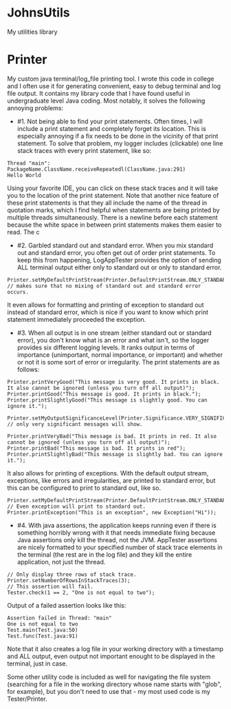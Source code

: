 # JohnsUtils
My utilities library

# Printer

My custom java terminal/log_file printing tool. I wrote this code in college and I often use it for generating convenient, easy to debug terminal and log file output. It contains my library code that I have found useful in undergraduate level Java coding. Most notably, it solves the following annoying problems:

* #1. Not being able to find your print statements. Often times, I will include a print statement and completely forget its location. This is especially annoying if a fix needs to be done in the vicinity of that print statement. To solve that problem, my logger includes (clickable) one line stack traces with every print statement, like so:
```
Thread "main": PackageName.ClassName.receiveRepeatedl(ClassName.java:291)
Hello World
```
Using your favorite IDE, you can click on these stack traces and it will take you to the location of the print statement. Note that another nice feature of these print statements is that they all include the name of the thread in quotation marks, which I find helpful when statements are being printed by multiple threads simultaneously. There is a newline before each statement because the white space in between print statements makes them easier to read. The c

* #2. Garbled standard out and standard error. When you mix standard out and standard error, you often get out of order print statements. To keep this from happening, LogAppTester provides the option of sending ALL terminal output either only to standard out or only to standard error.
```
Printer.setMyDefaultPrintStream(Printer.DefaultPrintStream.ONLY_STANDARD_ERROR); // makes sure that no mixing of standard out and standard error occurs.
```
It even allows for formatting and printing of exception to standard out instead of standard error, which is nice if you want to know which print statement immediately proceeded the exception.

* #3. When all output is in one stream (either standard out or standard error), you don't know what is an error and what isn't, so the logger provides six different logging levels. It ranks output in terms of importance (unimportant, normal importance, or important) and whether or not it is some sort of error or irregularity. The print statements are as follows:

```
Printer.printVeryGood("This message is very good. It prints in black. It also cannot be ignored (unless you turn off all output)");
Printer.printGood("This message is good. It prints in black.");
Printer.printSlightlyGood("This message is slightly good. You can ignore it.");

Printer.setMyOutputSignificanceLevel(Printer.Significance.VERY_SIGNIFICANT); // only very significant messages will show.

Printer.printVeryBad("This message is bad. It prints in red. It also cannot be ignored (unless you turn off all output)");
Printer.printBad("This message is bad. It prints in red");
Printer.printSlightlyBad("This message is slightly bad. You can ignore it.");
```

It also allows for printing of exceptions. With the default output stream, exceptions, like errors and irregularities, are printed to standard error, but this can be configured to print to standard out, like so.

```
Printer.setMyDefaultPrintStream(Printer.DefaultPrintStream.ONLY_STANDARD_OUT); // Even exception will print to standard out.
Printer.printException("This is an exception", new Exception("Hi"));
```

* #4. With java assertions, the application keeps running even if there is something horribly wrong with it that needs immediate fixing because Java assertions only kill the thread, not the JVM. AppTester assertions are nicely formatted to your specified number of stack trace elements in the terminal (the rest are in the log file) and they kill the entire application, not just the thread.
```
// Only display three rows of stack trace.
Printer.setNumberOfRowsInStackTraces(3);
// This assertion will fail.
Tester.check(1 == 2, "One is not equal to two");
```

Output of a failed assertion looks like this:
```
Assertion failed in Thread: "main"
One is not equal to two
Test.main(Test.java:50)
Test.func(Test.java:91)
```

Note that it also creates a log file in your working directory with a timestamp and ALL output, even output not important enought to be displayed in the terminal, just in case.

Some other utility code is included as well for navigating the file system (searching for a file in the working directory whose name starts with "glob", for example), but you don't need to use that - my most used code is my Tester/Printer.

